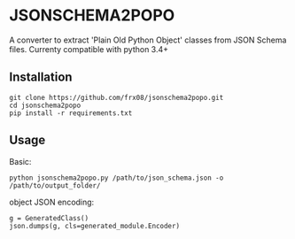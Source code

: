 # JSONSCHEMA2POPO

A converter to extract 'Plain Old Python Object' classes from JSON Schema files.
Currenty compatible with python 3.4+

## Installation

    git clone https://github.com/frx08/jsonschema2popo.git
    cd jsonschema2popo
    pip install -r requirements.txt

## Usage

Basic:

    python jsonschema2popo.py /path/to/json_schema.json -o /path/to/output_folder/

object JSON encoding:

    g = GeneratedClass()
    json.dumps(g, cls=generated_module.Encoder)
